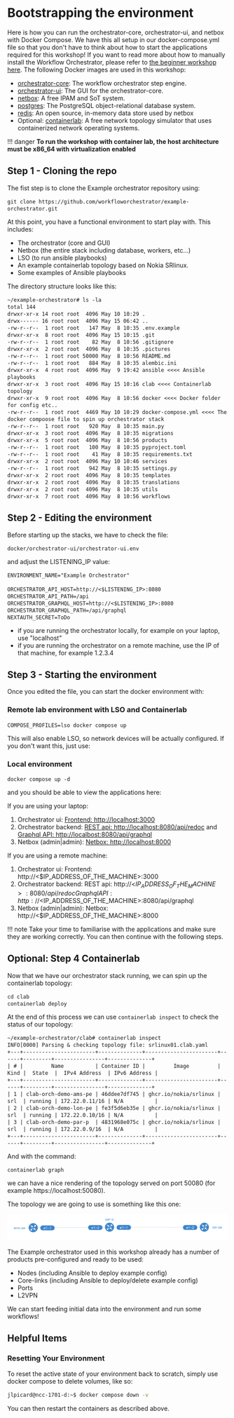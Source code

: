 # Bootstrapping the environment


Here is how you can run the orchestrator-core, orchestrator-ui, and netbox with Docker Compose. We have this all
setup in our docker-compose.yml file so that you don't have to think about how to start the applications required for this workshop! If you want to read more about how to manually install the Workflow Orchestrator, please refer to [the beginner workshop here](../beginner/debian.md). The following Docker images are used in this workshop:

* [orchestrator-core](https://github.com/workfloworchestrator/orchestrator-core/pkgs/container/orchestrator-core): The workflow orchestrator step engine.
* [orchestrator-ui](https://github.com/workfloworchestrator/orchestrator-ui/pkgs/container/orchestrator-ui): The
  GUI for the orchestrator-core.
* [netbox](https://docs.netbox.dev/en/stable/): A free IPAM and SoT system.
* [postgres](https://hub.docker.com/_/postgres): The PostgreSQL object-relational database system.
* [redis](https://redis.io/): An open source, in-memory data store used by netbox
* Optional: [containerlab](https://containerlab.dev/): A free network topology simulator that uses containerized
  network operating systems.

!!! danger
    **To run the workshop with container lab, the host architecture must be x86_64 with virtualization
    enabled**

## Step 1 - Cloning the repo
The fist step is to clone the Example orchestrator repository using:
```
git clone https://github.com/workfloworchestrator/example-orchestrator.git
```
At this point, you have a functional environment to start play with. This includes:

* The orchestrator (core and GUI)
* Netbox (the entire stack including database, workers, etc...)
* LSO (to run ansible playbooks)
* An example containerlab topology based on Nokia SRlinux.
* Some examples of Ansible playbooks

The directory structure looks like this:
```
~/example-orchestrator# ls -la
total 144
drwxr-xr-x 14 root root  4096 May 10 10:29 .
drwx------ 16 root root  4096 May 15 06:42 ..
-rw-r--r--  1 root root   147 May  8 10:35 .env.example
drwxr-xr-x  8 root root  4096 May 15 10:15 .git
-rw-r--r--  1 root root    82 May  8 10:56 .gitignore
drwxr-xr-x  2 root root  4096 May  8 10:35 .pictures
-rw-r--r--  1 root root 50000 May  8 10:56 README.md
-rw-r--r--  1 root root   884 May  8 10:35 alembic.ini
drwxr-xr-x  4 root root  4096 May  9 19:42 ansible <<<< Ansible playbooks
drwxr-xr-x  3 root root  4096 May 15 10:16 clab <<<< Containerlab topology
drwxr-xr-x  9 root root  4096 May  8 10:56 docker <<<< Docker folder for config etc..
-rw-r--r--  1 root root  4469 May 10 10:29 docker-compose.yml <<<< The docker compoose file to spin up orchestrator stack
-rw-r--r--  1 root root   920 May  8 10:35 main.py
drwxr-xr-x  3 root root  4096 May  8 10:35 migrations
drwxr-xr-x  5 root root  4096 May  8 10:56 products
-rw-r--r--  1 root root   100 May  8 10:35 pyproject.toml
-rw-r--r--  1 root root    41 May  8 10:35 requirements.txt
drwxr-xr-x  2 root root  4096 May 10 10:46 services
-rw-r--r--  1 root root   942 May  8 10:35 settings.py
drwxr-xr-x  2 root root  4096 May  8 10:35 templates
drwxr-xr-x  2 root root  4096 May  8 10:35 translations
drwxr-xr-x  2 root root  4096 May  8 10:35 utils
drwxr-xr-x  7 root root  4096 May  8 10:56 workflows
```

## Step 2 - Editing the environment
Before starting up the stacks, we have to check the file:

```
docker/orchestrator-ui/orchestrator-ui.env
```

and adjust the LISTENING_IP value:

```
ENVIRONMENT_NAME="Example Orchestrator"

ORCHESTRATOR_API_HOST=http://<$LISTENING_IP>:8080
ORCHESTRATOR_API_PATH=/api
ORCHESTRATOR_GRAPHQL_HOST=http://<$LISTENING_IP>:8080
ORCHESTRATOR_GRAPHQL_PATH=/api/graphql
NEXTAUTH_SECRET=ToDo
```
* if you are running the orchestrator locally, for example on your laptop, use "localhost"
* if you are running the orchestrator on a remote machine, use the IP of that machine, for example 1.2.3.4

## Step 3 - Starting the environment
Once you edited the file, you can start the docker environment with:

### Remote lab environment with LSO and Containerlab
```
COMPOSE_PROFILES=lso docker compose up
```
This will also enable LSO, so network devices will be actually configured. If you don't want this, just use:

### Local environment
```
docker compose up -d
```

and you should be able to view the
applications here:

If you are using your laptop:

1. Orchestrator ui: [Frontend: http://localhost:3000](http://localhost:3000)
2. Orchestrator backend: [REST api: http://localhost:8080/api/redoc](http://localhost:8080/api/redoc) and  
   [Graphql API: http://localbost:8080/api/graphql](http://localbost:8080/api/graphql)
3. Netbox (admin|admin): [Netbox: http://localhost:8000](http://localhost:8000)

If you are using a remote machine:

1. Orchestrator ui: Frontend: http://<$IP_ADDRESS_OF_THE_MACHINE>:3000
2. Orchestrator backend: REST api: http://<$IP_ADDRESS_OF_THE_MACHINE>:8080/api/redoc
   Graphql API: http://<$IP_ADDRESS_OF_THE_MACHINE>:8080/api/graphql
3. Netbox (admin|admin): Netbox: http://<$IP_ADDRESS_OF_THE_MACHINE>:8000

!!! note
    Take your time to familiarise with the applications and make sure they are working correctly. You can then
    continue with the following steps.

## Optional: Step 4 Containerlab
Now that we have our orchestrator stack running, we can spin up the containerlab topology:

```
cd clab
containerlab deploy
```
At the end of this process we can use `containerlab inspect` to check the status of our topology:

```
~/example-orchestrator/clab# containerlab inspect
INFO[0000] Parsing & checking topology file: srlinux01.clab.yaml
+---+-----------------------+--------------+-----------------------+------+---------+----------------+--------------+
| # |         Name          | Container ID |         Image         | Kind |  State  |  IPv4 Address  | IPv6 Address |
+---+-----------------------+--------------+-----------------------+------+---------+----------------+--------------+
| 1 | clab-orch-demo-ams-pe | 46ddee7df745 | ghcr.io/nokia/srlinux | srl  | running | 172.22.0.11/16 | N/A          |
| 2 | clab-orch-demo-lon-pe | fe3f5d6eb35e | ghcr.io/nokia/srlinux | srl  | running | 172.22.0.10/16 | N/A          |
| 3 | clab-orch-demo-par-p  | 4831968e075c | ghcr.io/nokia/srlinux | srl  | running | 172.22.0.9/16  | N/A          |
+---+-----------------------+--------------+-----------------------+------+---------+----------------+--------------+
```

And with the command:
```
containerlab graph
```
we can have a nice rendering of the topology served on port 50080 (for example https://localhost:50080).

The topology we are going to use is something like this one:

![3nodes_topology](../images/clab_topology.png)

The Example orchestrator used in this workshop already has a number of products pre-configured and ready to be used:

* Nodes (including Ansible to deploy example config)
* Core-links (including Ansible to deploy/delete example config)
* Ports
* L2VPN

We can start feeding initial data into the environment and run some workflows!

## Helpful Items

### Resetting Your Environment

To reset the active state of your environment back to scratch, simply use docker compose to delete volumes, like so:

```bash
jlpicard@ncc-1701-d:~$ docker compose down -v
```

You can then restart the containers as described above.
